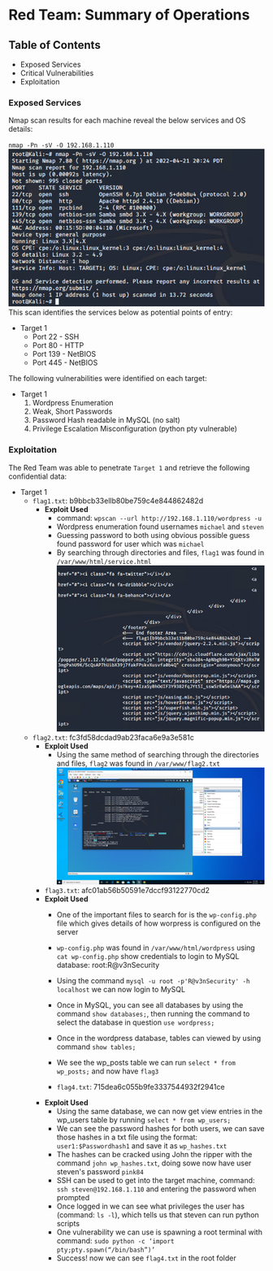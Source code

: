 # Red Team: Summary of Operations

## Table of Contents
- Exposed Services
- Critical Vulnerabilities
- Exploitation

### Exposed Services
Nmap scan results for each machine reveal the below services and OS details:

`nmap -Pn -sV -O 192.168.1.110`<br>
![nmap scan](/images/nmapscan.png)<br>
This scan identifies the services below as potential points of entry:
- Target 1
  - Port 22 - SSH
  - Port 80 - HTTP
  - Port 139 - NetBIOS
  - Port 445 - NetBIOS

The following vulnerabilities were identified on each target:
- Target 1
  1. Wordpress Enumeration
  2. Weak, Short Passwords
  3. Password Hash readable in MySQL (no salt)
  4. Privilege Escalation Misconfiguration (python pty vulnerable)

### Exploitation

The Red Team was able to penetrate `Target 1` and retrieve the following confidential data:
- Target 1
  - `flag1.txt`: b9bbcb33ellb80be759c4e844862482d
    - **Exploit Used**
      - command: `wpscan --url http://192.168.1.110/wordpress -u`
      - Wordpress enumeration found usernames `michael` and `steven`
      - Guessing password to both using obvious possible guess found password for user which was `michael`
      - By searching through directories and files, `flag1` was found in `/var/www/html/service.html` <br>
  ![flag1](/images/flag1.PNG) <br>
  - `flag2.txt`: fc3fd58dcdad9ab23faca6e9a3e581c
    - **Exploit Used**
      - Using the same method of searching through the directories and files, `flag2` was found in `/var/www/flag2.txt` <br>
  ![flag2](/images/flag2.PNG) <br>
    - `flag3.txt`: afc01ab56b50591e7dccf93122770cd2
    - **Exploit Used**
      - One of the important files to search for is the `wp-config.php` file which gives details of how worpress is configured on the server
      - `wp-config.php` was found in `/var/www/html/wordpress` using `cat wp-config.php` show credentials to login to MySQL database: root:R@v3nSecurity
      - Using the command `mysql -u root -p'R@v3nSecurity' -h localhost` we can now login to MySQL
      - Once in MySQL, you can see all databases by using the command `show databases;`, then running the command to select the database in question `use wordpress;`
      - Once in the wordpress database, tables can viewed by using command `show tables;`
      - We see the wp_posts table we can run `select * from wp_posts;` and now have `flag3`
    
      - `flag4.txt`: 715dea6c055b9fe3337544932f2941ce
    - **Exploit Used**
      - Using the same database, we can now get view entries in the wp_users table by running `select * from wp_users;`
      - We can see the password hashes for both users, we can save those hashes in a txt file using the format: `user1:$Passwordhash1` and save it as `wp_hashes.txt`
      - The hashes can be cracked using John the ripper with the command `john wp_hashes.txt`, doing sowe now have user steven's password `pink84`
      - SSH can be used to get into the target machine, command: `ssh steven@192.168.1.110` and entering the password when prompted
      - Once logged in we can see what privileges the user has (command: `ls -l`), which tells us that steven can run python scripts
      - One vulnerability we can use is spawning a root terminal with command: `sudo python -c ‘import pty;pty.spawn(“/bin/bash”)’`
      - Success! now we can see `flag4.txt` in the root folder
